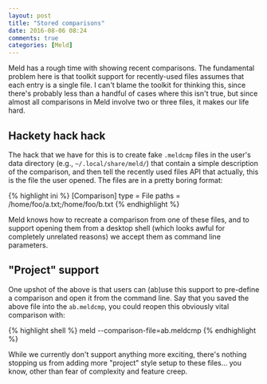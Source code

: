 ```yaml
---
layout: post
title: "Stored comparisons"
date: 2016-08-06 08:24
comments: true
categories: [Meld]
---
```


Meld has a rough time with showing recent comparisons. The fundamental problem
here is that toolkit support for recently-used files assumes that each entry
is a single file. I can't blame the toolkit for thinking this, since there's
probably less than a handful of cases where this isn't true, but since almost
all comparisons in Meld involve two or three files, it makes our life hard.


Hackety hack hack
-----------------

The hack that we have for this is to create fake `.meldcmp` files in the
user's data directory (e.g., `~/.local/share/meld/`) that contain a simple
description of the comparison, and then tell the recently used files API that
actually, this is the file the user opened. The files are in a pretty boring
format:

{% highlight ini %}
[Comparison]
type = File
paths = /home/foo/a.txt;/home/foo/b.txt
{% endhighlight %}

Meld knows how to recreate a comparison from one of these files, and to
support opening them from a desktop shell (which looks awful for completely
unrelated reasons) we accept them as command line parameters.


"Project" support
-----------------

One upshot of the above is that users can (ab)use this support to pre-define a
comparison and open it from the command line. Say that you saved the above
file into the `ab.meldcmp`, you could reopen this obviously vital comparison
with:

{% highlight shell %}
meld --comparison-file=ab.meldcmp
{% endhighlight %}

While we currently don't support anything more exciting, there's nothing
stopping us from adding more "project" style setup to these files... you know,
other than fear of complexity and feature creep.
